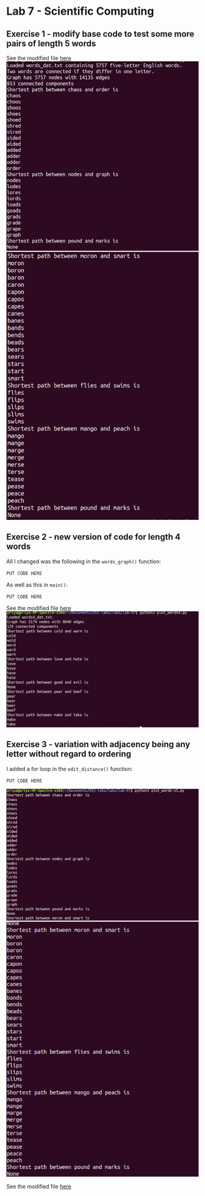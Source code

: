 # Lab 7 - Scientific Computing

## Exercise 1 - modify base code to test some more pairs of length 5 words
See the modified file [here](https://github.com/saprap1/OSS-labs/lab-07/plot_words.py)  
![](ex1-1.png) ![](ex1-2.png)  

## Exercise 2 - new version of code for length 4 words
All I changed was the following in the `words_graph()` function:  
```
PUT CODE HERE
```

As well as this in `main()`:  
```
PUT CODE HERE
```

See the modified file [here](https://github.com/saprap1/OSS-labs/lab-07/plot_words4.py)  
![](ex2.png)  

## Exercise 3 - variation with adjacency being any letter without regard to ordering
I added a for loop in the `edit_distance()` function:  
```
PUT CODE HERE
```
![](ex3-1.png)  ![](ex3-2.png)  

See the modified file [here](https://github.com/saprap1/OSS-labs/lab-07/plot_words-v1.py)
